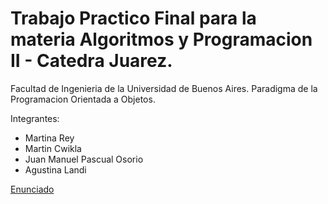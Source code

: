 # Trabajo Practico Final para la materia Algoritmos y Programacion II - Catedra Juarez.
Facultad de Ingenieria de la Universidad de Buenos Aires.
Paradigma de la Programacion Orientada a Objetos.

Integrantes:
- Martina Rey
- Martin Cwikla
- Juan Manuel Pascual Osorio
- Agustina Landi

[Enunciado](https://github.com/agustinalandi1/TpFinal_Algo2/blob/main/El%20rescate%20perfecto%20(1).pdf)
